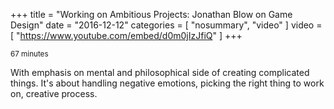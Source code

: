 +++
title = "Working on Ambitious Projects: Jonathan Blow on Game Design"
date =  "2016-12-12"
categories = [ "nosummary", "video" ]
video = [ "https://www.youtube.com/embed/d0m0jIzJfiQ" ]
+++

<small>67 minutes</small>

With emphasis on mental and philosophical side of creating complicated things.
It's about handling negative emotions, picking the right thing to work on, creative process.
